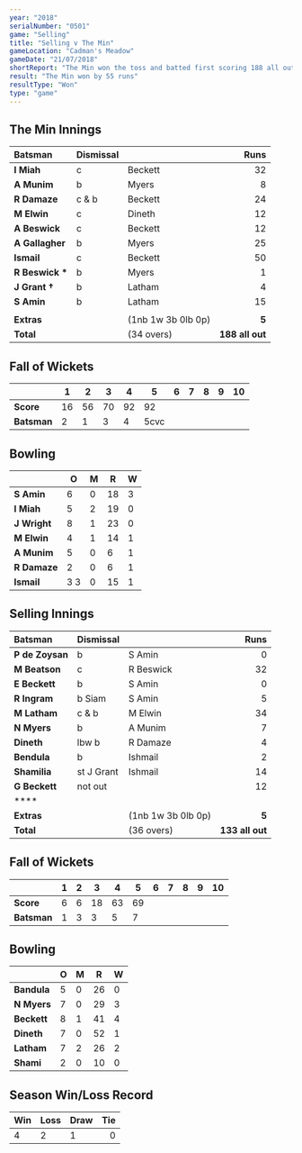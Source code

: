 ```yaml
---
year: "2018"
serialNumber: "0501"
game: "Selling"
title: "Selling v The Min"
gameLocation: "Cadman's Meadow"
gameDate: "21/07/2018"
shortReport: "The Min won the toss and batted first scoring 188 all out (34 overs). Selling were bowled out for 133"
result: "The Min won by 55 runs"
resultType: "Won"
type: "game"
---
```


## The Min Innings

| Batsman | Dismissal | | Runs |
|:---|:---|---|---:|
| **I Miah** | c | Beckett | 32 |
| **A Munim** | b | Myers | 8 |
| **R Damaze** | c & b | Beckett | 24 |
| **M Elwin** | c | Dineth | 12 |
| **A Beswick** | c | Beckett | 12 |
| **A Gallagher** | b | Myers | 25 |
| **Ismail** | c | Beckett | 50 |
| **R Beswick &#42;** | b  | Myers | 1 |
| **J Grant &#8224;** | b | Latham | 4 |
| **S Amin** | b  | Latham | 15 |
|  |  |  |  |
| **Extras** | | (1nb 1w 3b 0lb 0p) | **5** |
| **Total** | | (34 overs) | **188 all out** |

## Fall of Wickets

| | **1** | **2** | **3** | **4** | **5** | **6** | **7** | **8** | **9** | **10** |
|---|---|---|---|---|---|---|---|---|---|---|
| **Score** | 16 | 56 | 70 | 92 | 92 |  |  |  |  |  |
| **Batsman** | 2 | 1 | 3 | 4 | 5cvc |  |  |  |  |  |

## Bowling

| | O   | M | R  | W |
|---|---|---|---|---|
| **S Amin** | 6 | 0 | 18 | 3 |
| **I Miah** | 5 | 2 | 19 | 0 |
| **J Wright** | 8 | 1 | 23 | 0 |
| **M Elwin** | 4 | 1 | 14 | 1 |
| **A Munim** | 5 | 0 | 6 | 1 |
| **R Damaze** | 2 | 0 | 6 | 1 |
| **Ismail** | 3 3 | 0 | 15 | 1 |

## Selling Innings

| Batsman | Dismissal | | Runs |
|:---|:---|---|---:|
| **P de Zoysan** | b | S Amin | 0 |
| **M Beatson** | c | R Beswick | 32 |
| **E Beckett** | b  | S Amin | 0 |
| **R Ingram** | b Siam | S Amin | 5 |
| **M Latham** | c & b  | M Elwin | 34 |
| **N Myers** | b  | A Munim | 7 |
| **Dineth** | lbw b  | R Damaze | 4 |
| **Bendula** | b  | Ishmail | 2 |
| **Shamilia** | st J Grant | Ishmail | 14 |
| **G Beckett** | not out |  | 12 |
| **** |  |  |  |
| **Extras** | | (1nb 1w 3b 0lb 0p) | **5** |
| **Total** | | (36 overs) | **133 all out** |

## Fall of Wickets

| | **1** | **2** | **3** | **4** | **5** | **6** | **7** | **8** | **9** | **10** |
|---|---|---|---|---|---|---|---|---|---|---|
| **Score** | 6 | 6 | 18 | 63 | 69 |  |  |  |  |  |
| **Batsman** | 1 | 3 | 3 | 5 | 7 |  |  |  |  |  |

## Bowling

| | O   | M | R  | W |
|---|---|---|---|---|
| **Bandula** | 5 | 0 | 26 | 0 |
| **N Myers** | 7 | 0 | 29 | 3 |
| **Beckett** | 8 | 1 | 41 | 4 |
| **Dineth** | 7 | 0 | 52 | 1 |
| **Latham** | 7 | 2 | 26 | 2 |
| **Shami** | 2 | 0 | 10 | 0 |

## Season Win/Loss Record

| Win | Loss | Draw | Tie |
|:---|:---|---|---:|
| 4 | 2 | 1 | 0 |